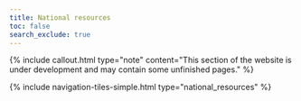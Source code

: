 ```yaml
---
title: National resources
toc: false
search_exclude: true
---
```



{% include callout.html type="note" content="This section of the website is under development and may contain some unfinished pages." %}

{% include navigation-tiles-simple.html type="national_resources" %}
